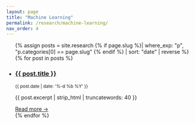 ```yaml
---
layout: page
title: "Machine Learning"
permalink: /research/machine-learning/
nav_order: 4
---
```

<!-- Auto-list every article whose first category matches this slug -->
<ul class="post-list">
{% assign posts = site.research
     {% if page.slug %}| where_exp: "p", "p.categories[0] == page.slug" {% endif %}
     | sort: "date" | reverse %}
{% for post in posts %}
  <li>
    <h3><a href="{{ post.url | relative_url }}">{{ post.title }}</a></h3>
    <small>{{ post.date | date: '%-d %b %Y' }}</small>
    <p>{{ post.excerpt | strip_html | truncatewords: 40 }}</p>
    <a href="{{ post.url | relative_url }}">Read more →</a>
  </li>
{% endfor %}
</ul>
